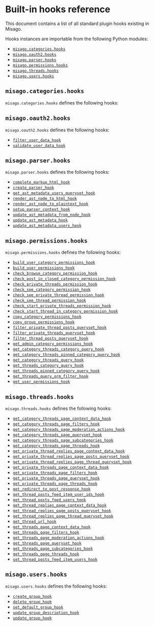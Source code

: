 # Built-in hooks reference

This document contains a list of all standard plugin hooks existing in Misago.

Hooks instances are importable from the following Python modules:

- [`misago.categories.hooks`](#misago-categories-hooks)
- [`misago.oauth2.hooks`](#misago-oauth2-hooks)
- [`misago.parser.hooks`](#misago-parser-hooks)
- [`misago.permissions.hooks`](#misago-permissions-hooks)
- [`misago.threads.hooks`](#misago-threads-hooks)
- [`misago.users.hooks`](#misago-users-hooks)


## `misago.categories.hooks`

`misago.categories.hooks` defines the following hooks:



## `misago.oauth2.hooks`

`misago.oauth2.hooks` defines the following hooks:

- [`filter_user_data_hook`](./filter-user-data-hook.md)
- [`validate_user_data_hook`](./validate-user-data-hook.md)


## `misago.parser.hooks`

`misago.parser.hooks` defines the following hooks:

- [`complete_markup_html_hook`](./complete-markup-html-hook.md)
- [`create_parser_hook`](./create-parser-hook.md)
- [`get_ast_metadata_users_queryset_hook`](./get-ast-metadata-users-queryset-hook.md)
- [`render_ast_node_to_html_hook`](./render-ast-node-to-html-hook.md)
- [`render_ast_node_to_plaintext_hook`](./render-ast-node-to-plaintext-hook.md)
- [`setup_parser_context_hook`](./setup-parser-context-hook.md)
- [`update_ast_metadata_from_node_hook`](./update-ast-metadata-from-node-hook.md)
- [`update_ast_metadata_hook`](./update-ast-metadata-hook.md)
- [`update_ast_metadata_users_hook`](./update-ast-metadata-users-hook.md)


## `misago.permissions.hooks`

`misago.permissions.hooks` defines the following hooks:

- [`build_user_category_permissions_hook`](./build-user-category-permissions-hook.md)
- [`build_user_permissions_hook`](./build-user-permissions-hook.md)
- [`check_browse_category_permission_hook`](./check-browse-category-permission-hook.md)
- [`check_post_in_closed_category_permission_hook`](./check-post-in-closed-category-permission-hook.md)
- [`check_private_threads_permission_hook`](./check-private-threads-permission-hook.md)
- [`check_see_category_permission_hook`](./check-see-category-permission-hook.md)
- [`check_see_private_thread_permission_hook`](./check-see-private-thread-permission-hook.md)
- [`check_see_thread_permission_hook`](./check-see-thread-permission-hook.md)
- [`check_start_private_threads_permission_hook`](./check-start-private-threads-permission-hook.md)
- [`check_start_thread_in_category_permission_hook`](./check-start-thread-in-category-permission-hook.md)
- [`copy_category_permissions_hook`](./copy-category-permissions-hook.md)
- [`copy_group_permissions_hook`](./copy-group-permissions-hook.md)
- [`filter_private_thread_posts_queryset_hook`](./filter-private-thread-posts-queryset-hook.md)
- [`filter_private_threads_queryset_hook`](./filter-private-threads-queryset-hook.md)
- [`filter_thread_posts_queryset_hook`](./filter-thread-posts-queryset-hook.md)
- [`get_admin_category_permissions_hook`](./get-admin-category-permissions-hook.md)
- [`get_category_threads_category_query_hook`](./get-category-threads-category-query-hook.md)
- [`get_category_threads_pinned_category_query_hook`](./get-category-threads-pinned-category-query-hook.md)
- [`get_category_threads_query_hook`](./get-category-threads-query-hook.md)
- [`get_threads_category_query_hook`](./get-threads-category-query-hook.md)
- [`get_threads_pinned_category_query_hook`](./get-threads-pinned-category-query-hook.md)
- [`get_threads_query_orm_filter_hook`](./get-threads-query-orm-filter-hook.md)
- [`get_user_permissions_hook`](./get-user-permissions-hook.md)


## `misago.threads.hooks`

`misago.threads.hooks` defines the following hooks:

- [`get_category_threads_page_context_data_hook`](./get-category-threads-page-context-data-hook.md)
- [`get_category_threads_page_filters_hook`](./get-category-threads-page-filters-hook.md)
- [`get_category_threads_page_moderation_actions_hook`](./get-category-threads-page-moderation-actions-hook.md)
- [`get_category_threads_page_queryset_hook`](./get-category-threads-page-queryset-hook.md)
- [`get_category_threads_page_subcategories_hook`](./get-category-threads-page-subcategories-hook.md)
- [`get_category_threads_page_threads_hook`](./get-category-threads-page-threads-hook.md)
- [`get_private_thread_replies_page_context_data_hook`](./get-private-thread-replies-page-context-data-hook.md)
- [`get_private_thread_replies_page_posts_queryset_hook`](./get-private-thread-replies-page-posts-queryset-hook.md)
- [`get_private_thread_replies_page_thread_queryset_hook`](./get-private-thread-replies-page-thread-queryset-hook.md)
- [`get_private_threads_page_context_data_hook`](./get-private-threads-page-context-data-hook.md)
- [`get_private_threads_page_filters_hook`](./get-private-threads-page-filters-hook.md)
- [`get_private_threads_page_queryset_hook`](./get-private-threads-page-queryset-hook.md)
- [`get_private_threads_page_threads_hook`](./get-private-threads-page-threads-hook.md)
- [`get_redirect_to_post_response_hook`](./get-redirect-to-post-response-hook.md)
- [`get_thread_posts_feed_item_user_ids_hook`](./get-thread-posts-feed-item-user-ids-hook.md)
- [`get_thread_posts_feed_users_hook`](./get-thread-posts-feed-users-hook.md)
- [`get_thread_replies_page_context_data_hook`](./get-thread-replies-page-context-data-hook.md)
- [`get_thread_replies_page_posts_queryset_hook`](./get-thread-replies-page-posts-queryset-hook.md)
- [`get_thread_replies_page_thread_queryset_hook`](./get-thread-replies-page-thread-queryset-hook.md)
- [`get_thread_url_hook`](./get-thread-url-hook.md)
- [`get_threads_page_context_data_hook`](./get-threads-page-context-data-hook.md)
- [`get_threads_page_filters_hook`](./get-threads-page-filters-hook.md)
- [`get_threads_page_moderation_actions_hook`](./get-threads-page-moderation-actions-hook.md)
- [`get_threads_page_queryset_hook`](./get-threads-page-queryset-hook.md)
- [`get_threads_page_subcategories_hook`](./get-threads-page-subcategories-hook.md)
- [`get_threads_page_threads_hook`](./get-threads-page-threads-hook.md)
- [`set_thread_posts_feed_item_users_hook`](./set-thread-posts-feed-item-users-hook.md)


## `misago.users.hooks`

`misago.users.hooks` defines the following hooks:

- [`create_group_hook`](./create-group-hook.md)
- [`delete_group_hook`](./delete-group-hook.md)
- [`set_default_group_hook`](./set-default-group-hook.md)
- [`update_group_description_hook`](./update-group-description-hook.md)
- [`update_group_hook`](./update-group-hook.md)